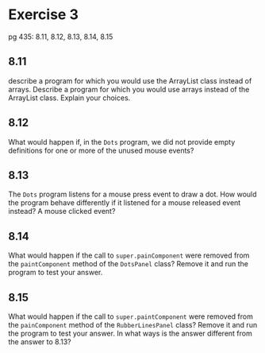 # Exercise 3

pg 435: 8.11, 8.12, 8.13, 8.14, 8.15

## 8.11

describe a program for which you would use the ArrayList class instead of arrays. Describe a program for which you would use arrays instead of the ArrayList class. Explain your choices.

## 8.12

What would happen if, in the `Dots` program, we did not provide empty definitions for one or more of the unused mouse events?

## 8.13

The `Dots` program listens for a mouse press event to draw a dot. How would the program behave differently if it listened for a mouse released event instead? A mouse clicked event?

## 8.14

What would happen if the call to `super.painComponent` were removed from the `paintComponent` method of the `DotsPanel` class? Remove it and run the program to test your answer.

## 8.15

What would happen if the call to `super.paintComponent` were removed from the `painComponent` method of the `RubberLinesPanel` class? Remove it and run the program to test your answer. In what ways is the answer different from the answer to 8.13?